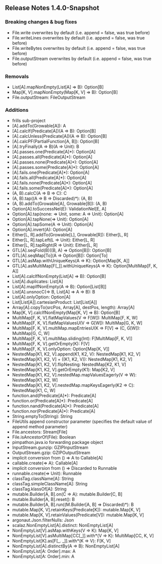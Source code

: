 ## Release Notes 1.4.0-Snapshot

### Breaking changes & bug fixes
+ File.write        overwrites by default (i.e. append = false, was true before)
+ File.writeLines   overwrites by default (i.e. append = false, was true before)
+ File.writeBytes   overwrites by default (i.e. append = false, was true before)
+ File.outputStream overwrites by default (i.e. append = false, was true before)

### Removals
+ List[A].mapNonEmpty(List[A] => B): Option[B]
+ Map[K, V].mapNonEmpty(Map[K, V] => B): Option[B]
+ File.outputStream: FileOutputStream

### Additions
+ frills sub-project
+ [A].addTo(Growable[A]): A
+ [A].calcIf(Predicate[A])(A => B): Option[B]
+ [A].calcUnless(Predicate[A])(A => B): Option[B]
+ [A].calcPF(PartialFunction[A, B]): Option[B]
+ [A].tryFinally(A => B)(A => Unit): B
+ [A].passes.one(Predicate[A]*): Option[A]
+ [A].passes.all(Predicate[A]*): Option[A]
+ [A].passes.none(Predicate[A]*): Option[A]
+ [A].passes.some(Predicate[A]*): Option[A]
+ [A].fails.one(Predicate[A]*): Option[A]
+ [A].fails.all(Predicate[A]*): Option[A]
+ [A].fails.none(Predicate[A]*): Option[A]
+ [A].fails.some(Predicate[A]*): Option[A]
+ (A, B).calcC(A => B => C): C
+ (A, B).tap((A => B => Discarded)*): (A, B)
+ (A, B).addTo(Growable[A], Growable[B]): (A, B)
+ Option[A].toSuccessNel(E): ValidationNel[E, A]
+ Option[A].tap(none: => Unit, some: A => Unit): Option[A]
+ Option[A].tapNone(=> Unit): Option[A]
+ Option[A].tapSome(A => Unit): Option[A]
+ Option[A].invert(A): Option[A]
+ Either[L, R].addTo(Growable[L], Growable[R]): Either[L, R]
+ Either[L, R].tapLeft(L => Unit): Either[L, R]
+ Either[L, R].tapRight(R => Unit): Either[L, R]
+ GTL[A].seqFold(B)((B, A) => Option[B]): Option[B]
+ GTL[A].seqMap[To](A => Option[B]): Option[To]
+ GTL[A].asMap.withUniqueKeys(A => K): Option[Map[K, A]]
+ GTL[A].asMultiMap[F[_]].withUniqueKeys(A => K): Option[MultiMap[F, K, A]]
+ List[A].calcIfNonEmpty(List[A] => B): Option[B]
+ List[A].duplicates: List[A]
+ List[A].mapIfNonEmpty(A => B): Option[List[B]]
+ List[A].unsnocC(=> B, List[A] => A => B): B
+ List[A].onlyOption: Option[A]
+ List[List[A]].cartesianProduct: List[List[A]]
+ Array[A].copyTo(srcPos, Array[A], destPos, length): Array[A]
+ Map[K, V].calcIfNonEmpty(Map[K, V] => B): Option[B]
+ MultiMap[F, K, V].flatMapValues(V => F[W]): MultiMap[F, K, W]
+ MultiMap[F, K, V].flatMapValuesU(V => G[W]): MultiMap[G, K, W]
+ MultiMap[F, K, V].multiMap.mapEntriesU(K => F[V] => (C, G[W]): MultiMap[G, C, W]
+ MultiMap[F, K, V].multiMap.sliding(Int): F[MultiMap[F, K, V]]
+ MultiMap[F, K, V].getOrEmpty(K): F[V]
+ MultiMap[F, K, V].onlyOption: Option[Map[K, V]]
+ NestedMap[K1, K2, V].append(K1, K2, V): NestedMap[K1, K2, V]
+ NestedMap[K1, K2, V] + ((K1, K2, V)): NestedMap[K1, K2, V]
+ NestedMap[K1, K2, V].flipNesting: NestedMap[K2, K1, V]
+ NestedMap[K1, K2, V].getOrEmpty(K1): Map[K2, V]
+ NestedMap[K1, K2, V].nestedMap.mapValuesEagerly(V => W): NestedMap[K1, K2, W]
+ NestedMap[K1, K2, V].nestedMap.mapKeysEagerly(K2 => C): NestedMap[K1, C, W]
+ function.and(Predicate[A]*): Predicate[A]
+ function.or(Predicate[A]*): Predicate[A]
+ function.nand(Predicate[A]*): Predicate[A]
+ function.nor(Predicate[A]*): Predicate[A]
+ String.emptyTo(String): String
+ FileUtils append constructor parameter (specifies the default value of append method parameter)
+ File.ancestors: Stream[File]
+ File.isAncestorOf(File): Boolean
+ pimpathon.java.io forwarding package object
+ InputStream.gunzip: GZIPInputStream
+ OutputStream.gzip: GZIPOutputStream
+ implicit conversion from () => A to Callable[A]
+ callable.create(=> A): Callable[A]
+ implicit conversion from () => Discarded to Runnable
+ runnable.create(=> Unit): Runnable
+ classTag.className[A]: String
+ classTag.simpleClassName[A]: String
+ classTag.klassOf[A]: String
+ mutable.Builder[A, B].on(C => A): mutable.Builder[C, B]
+ mutable.Builder[A, B].reset(): B
+ mutable.Builder[A, B].run((M.Builder[A, B] => Discarded)*): B
+ mutable.Map[K, V].retainKeys(Predicate[K]): mutable.Map[K, V]
+ mutable.Map[K, V].retainValues(Predicate[V]): mutable.Map[K, V]
+ argonaut.Json.filterNulls: Json
+ scalaz.NonEmptyList[A].distinct: NonEmptyList[A]
+ NonEmptyList[V].asMap.withKeys(V => K): Map[K, V]
+ NonEmptyList[V].asMultiMap[CC[_]].with*(V => K): MultiMap[CC, K, V]
+ NonEmptyList[K].as[F[_. _]].with*(K => V): F[K, V]
+ NonEmptyList[A].distinctBy(A => B): NonEmptyList[A]
+ NonEmptyList[A: Order].max: A
+ NonEmptyList[A: Order].min: A
